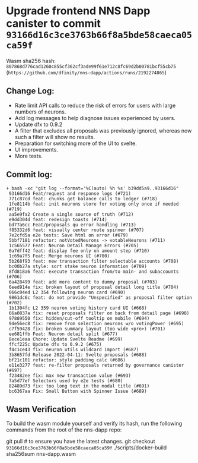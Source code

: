 # Upgrade frontend NNS Dapp canister to commit `93166d16c3ce3763b66f8a5bde58caeca05ca59f`
Wasm sha256 hash: `807868d776cad1260c855cf362cf3ade99f61e712c8fc69d2b00781bcf55cb75` (`https://github.com/dfinity/nns-dapp/actions/runs/2192274865`)

## Change Log:

* Rate limit API calls to reduce the risk of errors for users with large numbers of neurons.
* Add log messages to help diagnose issues experienced by users.
* Update dfx to 0.9.2
* A filter that excludes all proposals was previously ignored, whereas now such a filter will show no results.
* Preparation for switching more of the UI to svelte.
* UI improvements.
* More tests.

## Commit log:

```
+ bash -xc "git log --format='%C(auto) %h %s' b39dd5a9..93166d16"
 93166d16 Feat/request and response logs (#721)
 771c87cd feat: chunks get balance calls to ledger (#718)
 1fe8114b feat: init neurons store for voting only once if needed (#719)
 aa5e9fa2 Create a single source of truth (#712)
 e9dd304d feat: redesign toasts (#714)
 bd77a6cc Feat/proposals qu error handling (#713)
 f85332d6 feat: visually center route spinner (#707)
 7e2cfd5a e2e tests: Save html on error (#679)
 5bbf7181 refactor: notVotedNeurons -> votableNeurons (#711)
 1c565577 Feat: Neuron Detail Manage Errors (#705)
 0a7dff42 feat: display fee only on amount step (#710)
 1c69a7f5 Feat: Merge neurons UI (#700)
 5b268f93 feat: new transaction filter selectable accounts (#708)
 bc00b27a style: sort stake neuron information (#709)
 8fd818a6 feat: execute transaction from/to main- and subaccounts (#706)
 6a428499 feat: add more content to dummy proposal (#703)
 6eed914e fix: broken layout of proposal detail long title (#704)
 066c04ed L2 354 following neuron card (#690)
 9861dc6c feat: do not provide "Unspecified" as proposal filter option (#702)
 1b1304fc L2 359 neuron voting history card UI (#668)
 66a0837a fix: reset proposals filter on back from detail page (#698)
 97889550 fix: hidden/cut-off tooltip on mobile (#694)
 94e56ec8 fix: remove from selection neurons w/o votingPower (#695)
 c7f59428 fix: broken summary layout (too wide <pre>) (#701)
 ee681ffb Feat: Neuron detail split (#677)
 8ece1eaa Chore: Update Svelte Readme (#699)
 ffcf225c Update dfx to 0.9.2 (#675)
 f4c1ce43 fix: neuron utils wildcard import (#687)
 3b8657fd Release 2022-04-11: Svelte proposals (#688)
 bf21c101 refactor: style padding calc (#686)
 e11e3277 feat: re-filter proposals returned by governance canister (#697)
 f23482ee fix: max new transaction value (#693)
 7a5d77ef Selectors used by e2e tests (#680)
 82489d73 fix: too long text in the modal title (#691)
 bc6367aa Fix: Small Button with Spinner Issue (#689)
```

## Wasm Verification

To build the wasm module yourself and verify its hash, run the following commands from the root of the nns-dapp repo:

git pull  # to ensure you have the latest changes.
git checkout `93166d16c3ce3763b66f8a5bde58caeca05ca59f`
./scripts/docker-build
sha256sum nns-dapp.wasm
